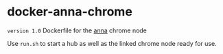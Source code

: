 # docker-anna-chrome
```version 1.0```
Dockerfile for the [anna](https://github.com/patrikpihlstrom/anna) chrome node

Use ```run.sh``` to start a hub as well as the linked chrome node ready for use.
